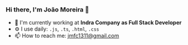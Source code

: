 ### Hi there, I'm João Moreira 👋

- 🏢 I'm currently working at **Indra Company as Full Stack Developer**
- ⚙️ I use daily: `.js`, `.ts`, `.html`, `.css`
- 📫 How to reach me: jmfc1311@gmail.com
